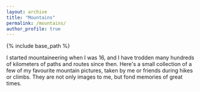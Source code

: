 ```yaml
---
layout: archive
title: "Mountains"
permalink: /mountains/
author_profile: true
---
```


{% include base_path %}

I started mountaineering when I was 16, and I have trodden many hundreds of kilometers of paths and routes since then. Here's a small collection of a few of my favourite mountain pictures, taken by me or friends during hikes or climbs. They are not only images to me, but fond memories of great times.
